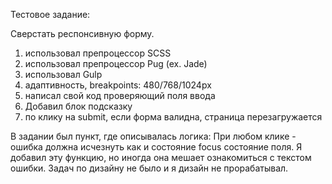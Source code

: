 Тестовое задание:

Сверстать респонсивную форму. 


1) использовал препроцессор SCSS
2) использовал препроцессор Pug (ex. Jade)
3) использовал  Gulp
4) адаптивность, breakpoints: 480/768/1024px
5) написал свой код проверяющий поля ввода
6) Добавил блок подсказку
7) по клику на submit, если форма валидна, страница перезагружается 

В задании был пункт, где описывалась логика: При любом клике - ошибка должна исчезнуть как и состояние focus состояние поля.
Я добавил эту функцию, но иногда она мешает ознакомиться с текстом ошибки.
Задач по дизайну не было и я дизайн не прорабатывал.